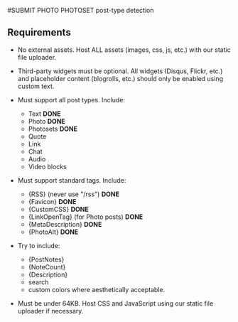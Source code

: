 #SUBMIT PHOTO PHOTOSET post-type detection

Requirements
------------

* No external assets.  Host ALL assets (images, css, js, etc.) with our static file uploader.

* Third-party widgets must be optional.  All widgets (Disqus, Flickr, etc.) and placeholder content (blogrolls, etc.) should only be enabled using custom text.

* Must support all post types. Include:
	* Text **DONE**
	* Photo **DONE**
	* Photosets **DONE**
	* Quote
	* Link
	* Chat
	* Audio
	* Video blocks

* Must support standard tags. Include:
	* {RSS} (never use "/rss") **DONE**
	* {Favicon} **DONE**
	* {CustomCSS} **DONE**
	* {LinkOpenTag} (for Photo posts) **DONE**
	* {MetaDescription} **DONE**
	* {PhotoAlt} **DONE**

* Try to include:
	* {PostNotes}
	* {NoteCount}
	* {Description}
	* search
	* custom colors where aesthetically acceptable.

* Must be under 64KB. Host CSS and JavaScript using our static file uploader if necessary.